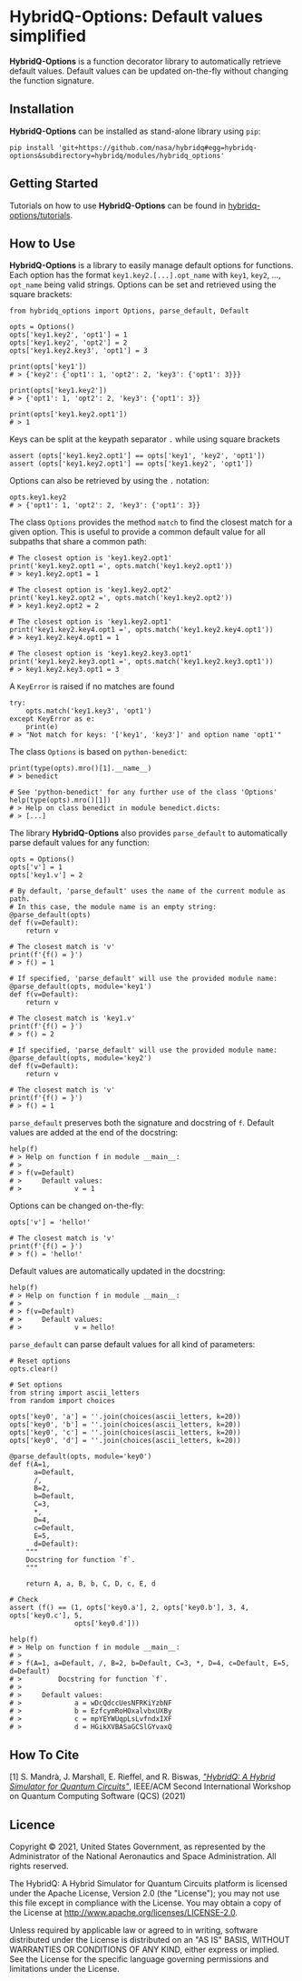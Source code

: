 # HybridQ-Options: Default values simplified

**HybridQ-Options** is a function decorator library to automatically retrieve
default values. Default values can be updated on-the-fly without changing the
function signature.

## Installation

**HybridQ-Options** can be installed as stand-alone library using `pip`:
```
pip install 'git+https://github.com/nasa/hybridq#egg=hybridq-options&subdirectory=hybridq/modules/hybridq_options'
```

## Getting Started

Tutorials on how to use **HybridQ-Options** can be found in
[hybridq-options/tutorials](https://github.com/nasa/hybridq/tree/main/hybridq/modules/hybridq_options/tutorials).

## How to Use


**HybridQ-Options** is a library to easily manage default options for functions.
Each option has the format `key1.key2.[...].opt_name` with
`key1`, `key2`, ..., `opt_name` being valid strings. Options can be set and
retrieved using the square brackets:

```
from hybridq_options import Options, parse_default, Default

opts = Options()
opts['key1.key2', 'opt1'] = 1
opts['key1.key2', 'opt2'] = 2
opts['key1.key2.key3', 'opt1'] = 3

print(opts['key1'])
# > {'key2': {'opt1': 1, 'opt2': 2, 'key3': {'opt1': 3}}}

print(opts['key1.key2'])
# > {'opt1': 1, 'opt2': 2, 'key3': {'opt1': 3}}

print(opts['key1.key2.opt1'])
# > 1
```
Keys can be split at the keypath separator `.` while using square brackets
```
assert (opts['key1.key2.opt1'] == opts['key1', 'key2', 'opt1'])
assert (opts['key1.key2.opt1'] == opts['key1.key2', 'opt1'])
```
Options can also be retrieved by using the `.` notation:
```
opts.key1.key2
# > {'opt1': 1, 'opt2': 2, 'key3': {'opt1': 3}}
```
The class `Options` provides the method `match` to find the closest match
for a given option. This is useful to provide a common default value for
all subpaths that share a common path:
```
# The closest option is 'key1.key2.opt1'
print('key1.key2.opt1 =', opts.match('key1.key2.opt1'))
# > key1.key2.opt1 = 1

# The closest option is 'key1.key2.opt2'
print('key1.key2.opt2 =', opts.match('key1.key2.opt2'))
# > key1.key2.opt2 = 2

# The closest option is 'key1.key2.opt1'
print('key1.key2.key4.opt1 =', opts.match('key1.key2.key4.opt1'))
# > key1.key2.key4.opt1 = 1

# The closest option is 'key1.key2.key3.opt1'
print('key1.key2.key3.opt1 =', opts.match('key1.key2.key3.opt1'))
# > key1.key2.key3.opt1 = 3
```
A `KeyError` is raised if no matches are found
```
try:
    opts.match('key1.key3', 'opt1')
except KeyError as e:
    print(e)
# > "Not match for keys: '['key1', 'key3']' and option name 'opt1'"
```
The class `Options` is based on `python-benedict`:
```
print(type(opts).mro()[1].__name__)
# > benedict

# See 'python-benedict' for any further use of the class 'Options'
help(type(opts).mro()[1])
# > Help on class benedict in module benedict.dicts:
# > [...]
```
The library **HybridQ-Options** also provides `parse_default` to automatically
parse default values for any function:
```
opts = Options()
opts['v'] = 1
opts['key1.v'] = 2

# By default, 'parse_default' uses the name of the current module as path.
# In this case, the module name is an empty string:
@parse_default(opts)
def f(v=Default):
    return v

# The closest match is 'v'
print(f'{f() = }')
# > f() = 1

# If specified, 'parse_default' will use the provided module name:
@parse_default(opts, module='key1')
def f(v=Default):
    return v

# The closest match is 'key1.v'
print(f'{f() = }')
# > f() = 2

# If specified, 'parse_default' will use the provided module name:
@parse_default(opts, module='key2')
def f(v=Default):
    return v

# The closest match is 'v'
print(f'{f() = }')
# > f() = 1
```
`parse_default` preserves both the signature and docstring of `f`.
Default values are added at the end of the docstring:
```
help(f)
# > Help on function f in module __main__:
# >
# > f(v=Default)
# >     Default values:
# >             v = 1
```
Options can be changed on-the-fly:
```
opts['v'] = 'hello!'

# The closest match is 'v'
print(f'{f() = }')
# > f() = 'hello!'
```
Default values are automatically updated in the docstring:
```
help(f)
# > Help on function f in module __main__:
# >
# > f(v=Default)
# >     Default values:
# >             v = hello!
```

`parse_default` can parse default values for all kind of parameters:
```
# Reset options
opts.clear()

# Set options
from string import ascii_letters
from random import choices

opts['key0', 'a'] = ''.join(choices(ascii_letters, k=20))
opts['key0', 'b'] = ''.join(choices(ascii_letters, k=20))
opts['key0', 'c'] = ''.join(choices(ascii_letters, k=20))
opts['key0', 'd'] = ''.join(choices(ascii_letters, k=20))

@parse_default(opts, module='key0')
def f(A=1,
      a=Default,
      /,
      B=2,
      b=Default,
      C=3,
      *,
      D=4,
      c=Default,
      E=5,
      d=Default):
    """
    Docstring for function `f`.
    """

    return A, a, B, b, C, D, c, E, d

# Check
assert (f() == (1, opts['key0.a'], 2, opts['key0.b'], 3, 4, opts['key0.c'], 5,
                opts['key0.d']))

help(f)
# > Help on function f in module __main__:
# >
# > f(A=1, a=Default, /, B=2, b=Default, C=3, *, D=4, c=Default, E=5, d=Default)
# >         Docstring for function `f`.
# >
# >     Default values:
# >             a = wDcQdccUesNFRKiYzbNF
# >             b = EzfcymRoHOxalvbxUXBy
# >             c = mpYEYWUqpLsLvfndxIXF
# >             d = HGikXVBASaGCSlGYvaxQ
```

## How To Cite

[1] S. Mandrà, J. Marshall, E. Rieffel, and R. Biswas, [*"HybridQ: A Hybrid
Simulator for Quantum Circuits"*](https://doi.org/10.1109/QCS54837.2021.00015),
IEEE/ACM Second International Workshop on Quantum Computing Software (QCS)
(2021)

## Licence

Copyright © 2021, United States Government, as represented by the Administrator
of the National Aeronautics and Space Administration. All rights reserved.

The HybridQ: A Hybrid Simulator for Quantum Circuits platform is licensed under
the Apache License, Version 2.0 (the "License"); you may not use this file
except in compliance with the License. You may obtain a copy of the License at
http://www.apache.org/licenses/LICENSE-2.0.

Unless required by applicable law or agreed to in writing, software distributed
under the License is distributed on an "AS IS" BASIS, WITHOUT WARRANTIES OR
CONDITIONS OF ANY KIND, either express or implied. See the License for the
specific language governing permissions and limitations under the License.
